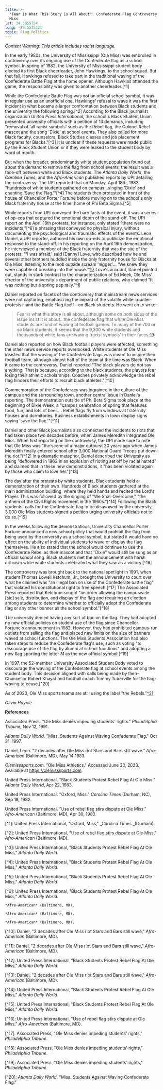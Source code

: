 ```yaml
---
title: >-
  "Fear Is What This Story Is All About": Confederate Flag Controversy at Ole
  Miss
lat: 34.3659754
long: -89.5535321
topic: Flag Politics
---
```

_Content Warning: This article includes racist language._

In the early 1980s, the University of Mississippi (Ole Miss) was embroiled in controversy over its ongoing use of the Confederate flag as a school symbol. In spring of 1982, the University of Mississippi student body elected its first Black cheerleader, John Hawkings, to the school squad. But that fall, Hawkings refused to take part in the traditional waving of the Confederate Battle Flag at the home opener. Although Hawkins attended the game, the responsibility was given to another cheerleader.\[^1]

While the Confederate Battle Flag was not an official school symbol, it was in regular use as an unofficial one. Hawkings' refusal to wave it was the first incident in what became a larger confrontation between Black students and the university the following spring.\[^2] According to the Black journalist organization _United Press International_, the school's Black Student Union presented university officials with a petition of 13 demands, including "removal of 'all racist symbols' such as the Rebel flag, the Colonel Rebel mascot and the song 'Dixie' at school events. They also called for more Black faculty, counselors, Black Studies classes and job placement programs for Blacks."\[^3] It is unclear if these requests were made public by the Black Student Union or if they were leaked to the student body by word of mouth.

But when the broader, predominantly white student population found out about the demand to remove the flag from school events, the result was a face-off between white and Black students. The _Atlanta Daily World_, the _Carolina Times_, and the _Afro-American_ published reports by UPI detailing the controversy. The UPI reported that on Monday, April 18th, 1983, "hundreds of white students gathered on campus...singing 'Dixie' and chanting 'Save the Flag.'"\[^4] The students then protested in front of the house of Chancellor Porter Fortune before moving on to the school's only Black fraternity house at the time, home of Phi Beta Sigma.\[^5]

While reports from UPI conveyed the bare facts of the event, it was a series of op-eds that captured the emotional depth of the stand-off. The UPI report on the April 18th protests, for instance, only stated "there were no incidents,"\[^6] a phrasing that conveyed no physical injury, without documenting the psychological and traumatic effects of the events. Leon Daniel, a UPI reporter, authored his own op-eds to publicize the emotional response to the stand-off. In his reporting on the April 18th demonstration, he interviewed a member of the Black fraternity that was the site of the protests: "'I was afraid,' said \[Danny] Love, who described how he and several other brothers huddled inside the only fraternity house for Blacks at Ole Miss, listening to the mob outside scream 'nigger.'... 'We knew they were capable of breaking into the house.'"[^7](Daniel, "2 decades after Ole Miss riot Stars and Bars still wave,") Love's account, Daniel pointed out, stands in stark contrast to the characterization of Ed Meek, Ole Miss' director of the university's department of public relations, who claimed "It was nothing but a spring pep rally."[^8](Daniel, "2 decades after Ole Miss riot Stars and Bars still wave,")

Daniel reported on facets of the controversy that mainstream news services were not capturing, emphasizing the impact of the volatile white counter-protests—and the Battle Flag itself—on Black students. He went on to write:

> Fear is what this story is all about, although some on both sides of the issue insist it is about...the confederate flag that white Ole Miss students are fond of waving at football games. To many of the 700 or so black students, it seems that the 9,300 white students and thousands of white fans are waving 'racist symbols' in their faces.[^9](Daniel, "2 decades after Ole Miss riot Stars and Bars still wave,")

Daniel also reported on how Black football players were affected, something the other news service reports overlooked. White students at Ole Miss insisted that the waving of the Confederate flags was meant to inspire their football team, although almost half of the team at the time was Black. When it came to the controversy, Daniel reported "The black players do not say anything. That is because, according to the black students, the players fear losing their athletic scholarships. Coaches privately acknowledge the rebel flag hinders their efforts to recruit black athletes."\[^10]

Commemoration of the Confederacy was ingrained in the culture of the campus and the surrounding town, another central issue in Daniel's reporting. The demonstration outside of Phi Beta Sigma took place at the beginning of Dixie Week, a "campus celebration of spring that features food, fun, and lots of beer.... Rebel flags fly from windows at fraternity houses and dormitories. Business establishments in town display signs saying 'save the flag.'"\[^11]

Daniel and other Black journalists also connected the incidents to riots that had taken place two decades before, when James Meredith integrated Ole Miss. When first reporting on the controversy, the UPI made sure to note that Ole Miss was "the scene of a major outburst 20 years ago when James Meredith finally entered school after 3,000 National Guard Troops put down the riot."\[^12] In a dramatic metaphor, Daniel described the University as being "deflowered in 1962 in an explosion of rioting set off by racial hatred" and claimed that in these new demonstrations, it "has been violated again by those who claim to love her."\[^13]

The day after the protests by white students, Black students held a demonstration of their own. Hundreds of Black students gathered at the main administration building, where they held hands and recited the Lord's Prayer. This was followed by the singing of "We Shall Overcome," "the anthem of the Civil Rights movement in the 1960s."\[^14] Following the Black students' calls for the Confederate flag to be disavowed by the university, 3,000 Ole Miss students signed a petition urging university officials not to do so.\[^15]

In the weeks following the demonstrations, University Chancellor Porter Fortune announced a new school policy that would prohibit the flag from being used by the university as a school symbol, but stated it would have no effect on the ability of individual students to wave or display the flag themselves. He also stated that the school would continue to use the Confederate Rebel as their mascot and that "Dixie" would still be sung as an official school song. Black students met the announcement with harsh criticism while white students celebrated what they saw as a victory.\[^16]

The controversy was brought back to the national spotlight in 1991, when student Thomas Lowell Ketchum, Jr., brought the University to court over what he claimed was "an illegal ban on use of the Confederate battle flag" that violated his constitutional right to free speech.\[^17] The Associated Press reported that Ketchum sought "an order allowing the campuswide \[sic] sale, distribution, and display of the flag and requiring an election among students to determine whether to officially adopt the Confederate flag or any other banner as the school symbol."\[^18]

The university denied having any sort of ban on the flag. They had adopted no new official policies on student use of the flag since Chancellor Fortune's announcement in 1982. However, they had prohibited campus-run outlets from selling the flag and placed new limits on the size of banners waved at school functions. The Ole Miss Students Association had also taken steps to reduce the Confederate flag's use, such as voting "to discourage use of the flag by alumni at school functions" and adopting a new flag sporting the letter _M_ as the new official symbol.\[^19]

In 1997, the 52-member University Associated Student Body voted to discourage the waving of the Confederate flag at school events among the student body. This decision aligned with calls being made by then-Chancellor Robert Khayat and football coach Tommy Tuberville for the flag-waving to cease.\[^20]

As of 2023, Ole Miss sports teams are still using the label "the Rebels."[^21](*Olemisssports.com*, "Ole Miss Athletics.")

_Olivia Haynie_



**References**

Associated Press. "Ole Miss denies impeding students' rights." _Philadelphia Tribune_, Nov 12, 1991.

_Atlanta Daily World_. "Miss. Students Against Waving Confederate Flag." Oct 31, 1997.

Daniel, Leon. "2 decades after Ole Miss riot Stars and Bars still wave." _Afro-American_ (Baltimore, MD), May 14 1983.

_Olemisssports.com_. "Ole Miss Athletics." Accessed June 20, 2023. Available at https://olemisssports.com.

United Press International. "Black Students Protest Rebel Flag At Ole Miss." _Atlanta Daily World_, Apr 22, 1983.

United Press International. "Oxford, Miss." _Carolina Times_ (Durham, NC), Sep 18, 1982.

United Press International. "Use of rebel flag stirs dispute at Ole Miss." _Afro-American_ (Baltimore, MD), Apr 30, 1983.

\[^1]: United Press International, "Oxford, Miss," _Carolina Times _(Durham).

\[^2]: United Press International, "Use of rebel flag stirs dispute at Ole Miss," _Afro-American_ (Baltimore, MD).

\[^3]: United Press International, "Black Students Protest Rebel Flag At Ole Miss," _Atlanta Daily World_.

\[^4]: United Press International, "Black Students Protest Rebel Flag At Ole Miss," _Atlanta Daily World_.

\[^5]: United Press International, "Black Students Protest Rebel Flag At Ole Miss," _Atlanta Daily World_.

\[^6]: United Press International, "Black Students Protest Rebel Flag At Ole Miss," _Atlanta Daily World_.

```
*Afro-American* (Baltimore, MD).
```

```
*Afro-American* (Baltimore, MD).
```

```
*Afro-American* (Baltimore, MD).
```

\[^10]: Daniel, "2 decades after Ole Miss riot Stars and Bars still wave," _Afro-American_ (Baltimore, MD).

\[^11]: Daniel, "2 decades after Ole Miss riot Stars and Bars still wave," _Afro-American_ (Baltimore, MD).

\[^12]: United Press International, "Black Students Protest Rebel Flag At Ole Miss," _Atlanta Daily World_.

\[^13]: Daniel, "2 decades after Ole Miss riot Stars and Bars still wave," _Afro-American_ (Baltimore, MD).

\[^14]: United Press International, "Black Students Protest Rebel Flag At Ole Miss," _Atlanta Daily World_.

\[^15]: United Press International, "Black Students Protest Rebel Flag At Ole Miss," _Atlanta Daily World_.

\[^16]: United Press International, "Use of rebel flag stirs dispute at Ole Miss," _Afro-American_ (Baltimore, MD).

\[^17]: Associated Press, "Ole Miss denies impeding students' rights," _Philadelphia Tribune_.

\[^18]: Associated Press, "Ole Miss denies impeding students' rights," _Philadelphia Tribune_.

\[^19]: Associated Press, "Ole Miss denies impeding students' rights," _Philadelphia Tribune_.

\[^20]: _Atlanta Daily World_, "Miss. Students Against Waving Confederate Flag."
